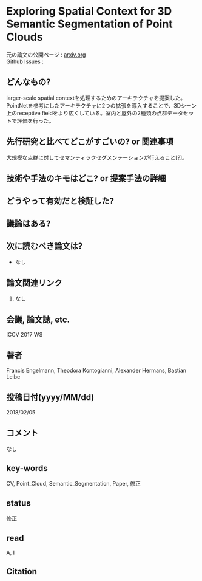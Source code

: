 # Exploring Spatial Context for 3D Semantic Segmentation of Point Clouds

元の論文の公開ページ : [arxiv.org](https://arxiv.org/abs/1802.01500)  
Github Issues : 

## どんなもの?
larger-scale spatial contextを処理するためのアーキテクチャを提案した。PointNetを参考にしたアーキテクチャに2つの拡張を導入することで、3Dシーン上のreceptive fieldをより広くしている。室内と屋外の2種類の点群データセットで評価を行った。

## 先行研究と比べてどこがすごいの? or 関連事項
大規模な点群に対してセマンティックセグメンテーションが行えること[?]。

## 技術や手法のキモはどこ? or 提案手法の詳細

## どうやって有効だと検証した?

## 議論はある?

## 次に読むべき論文は?
- なし

## 論文関連リンク
1. なし

## 会議, 論文誌, etc.
ICCV 2017 WS

## 著者
Francis Engelmann, Theodora Kontogianni, Alexander Hermans, Bastian Leibe

## 投稿日付(yyyy/MM/dd)
2018/02/05

## コメント
なし

## key-words
CV, Point_Cloud, Semantic_Segmentation, Paper, 修正

## status
修正

## read
A, I

## Citation
